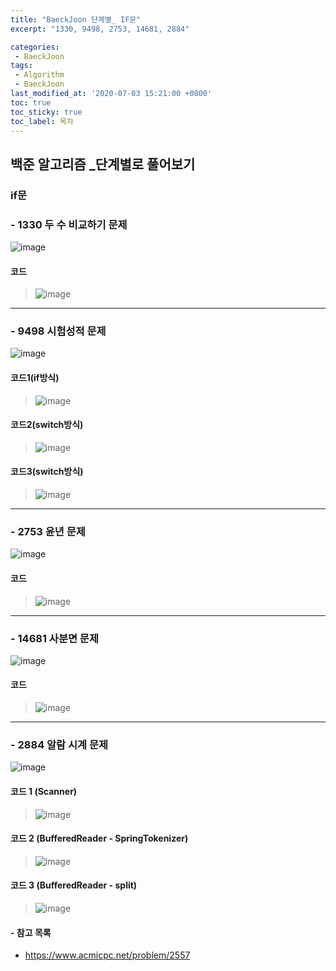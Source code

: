 ```yaml
---
title: "BaeckJoon 단계별_ IF문"
excerpt: "1330, 9498, 2753, 14681, 2884"

categories: 
 - BaeckJoon 
tags: 
 - Algorithm
 - BaeckJoon 
last_modified_at: '2020-07-03 15:21:00 +0800'
toc: true
toc_sticky: true
toc_label: 목차
---
```

## 백준 알고리즘 _단계별로 풀어보기
### if문
### - 1330 두 수 비교하기 문제
![image](https://user-images.githubusercontent.com/66898243/86426042-a4856f00-bd21-11ea-9996-2c459651eb9b.png)

#### 코드
>  ![image](https://user-images.githubusercontent.com/66898243/86426333-5de44480-bd22-11ea-8f30-e5635dce8273.png)

***
### - 9498 시험성적 문제
![image](https://user-images.githubusercontent.com/66898243/86426380-84a27b00-bd22-11ea-9aa5-cc031fc9cd30.png)

#### 코드1(if방식)
>  ![image](https://user-images.githubusercontent.com/66898243/86426380-84a27b00-bd22-11ea-9aa5-cc031fc9cd30.png)

#### 코드2(switch방식)
>  ![image](https://user-images.githubusercontent.com/66898243/86431356-93435f00-bd2f-11ea-8b9c-3c205a3384fb.png)

#### 코드3(switch방식)
>  ![image](https://user-images.githubusercontent.com/66898243/86431289-64c58400-bd2f-11ea-995d-7489467e85e1.png)

***
### - 2753 윤년 문제
![image](https://user-images.githubusercontent.com/66898243/86427249-adc40b00-bd24-11ea-876d-c55a3c256306.png)

#### 코드
>  ![image](https://user-images.githubusercontent.com/66898243/86432150-bb33c200-bd31-11ea-941e-d2cf6c22ac6e.png)

***
### - 14681 사분면 문제
![image](https://user-images.githubusercontent.com/66898243/86427299-d21fe780-bd24-11ea-8c73-5a92226d6862.png)

#### 코드
>![image](https://user-images.githubusercontent.com/66898243/86432497-dfdc6980-bd32-11ea-8188-9cecad5c50bc.png)

***
### - 2884 알람 시계 문제

![image](https://user-images.githubusercontent.com/66898243/86427336-ed8af280-bd24-11ea-803c-3a3db6ccc7e4.png)

#### 코드 1 (Scanner)
>  ![image](https://user-images.githubusercontent.com/66898243/86438066-c9d5a580-bd40-11ea-8728-7cdc0eee0f0d.png)

#### 코드 2 (BufferedReader - SpringTokenizer)
>  ![image](https://user-images.githubusercontent.com/66898243/86438229-220ca780-bd41-11ea-984f-22b213f1c632.png)

#### 코드 3 (BufferedReader - split)
>  ![image](https://user-images.githubusercontent.com/66898243/86438282-3b155880-bd41-11ea-929a-a8f7a6717f08.png)

#### - 참고 목록
- https://www.acmicpc.net/problem/2557

